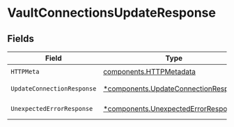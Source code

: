 # VaultConnectionsUpdateResponse


## Fields

| Field                                                                                       | Type                                                                                        | Required                                                                                    | Description                                                                                 |
| ------------------------------------------------------------------------------------------- | ------------------------------------------------------------------------------------------- | ------------------------------------------------------------------------------------------- | ------------------------------------------------------------------------------------------- |
| `HTTPMeta`                                                                                  | [components.HTTPMetadata](../../models/components/httpmetadata.md)                          | :heavy_check_mark:                                                                          | N/A                                                                                         |
| `UpdateConnectionResponse`                                                                  | [*components.UpdateConnectionResponse](../../models/components/updateconnectionresponse.md) | :heavy_minus_sign:                                                                          | Connection updated                                                                          |
| `UnexpectedErrorResponse`                                                                   | [*components.UnexpectedErrorResponse](../../models/components/unexpectederrorresponse.md)   | :heavy_minus_sign:                                                                          | Unexpected error                                                                            |